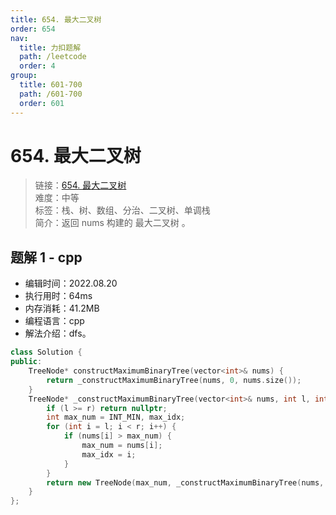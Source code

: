 ```yaml
---
title: 654. 最大二叉树
order: 654
nav:
  title: 力扣题解
  path: /leetcode
  order: 4
group:
  title: 601-700
  path: /601-700
  order: 601
---
```


# 654. 最大二叉树
    
> 链接：[654. 最大二叉树](https://leetcode.cn/problems/maximum-binary-tree/)  
> 难度：中等  
> 标签：栈、树、数组、分治、二叉树、单调栈  
> 简介：返回 nums 构建的 最大二叉树 。
      
## 题解 1 - cpp
- 编辑时间：2022.08.20
- 执行用时：64ms
- 内存消耗：41.2MB
- 编程语言：cpp
- 解法介绍：dfs。
```cpp
class Solution {
public:
    TreeNode* constructMaximumBinaryTree(vector<int>& nums) {
        return _constructMaximumBinaryTree(nums, 0, nums.size());
    }
    TreeNode* _constructMaximumBinaryTree(vector<int>& nums, int l, int r) {
        if (l >= r) return nullptr;
        int max_num = INT_MIN, max_idx;
        for (int i = l; i < r; i++) {
            if (nums[i] > max_num) {
                max_num = nums[i];
                max_idx = i;
            }
        }
        return new TreeNode(max_num, _constructMaximumBinaryTree(nums, l, max_idx), _constructMaximumBinaryTree(nums, max_idx + 1, r));
    }
};
```

      